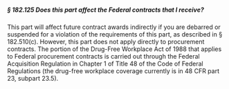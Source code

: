 ##### § 182.125 Does this part affect the Federal contracts that I receive? #####

This part will affect future contract awards indirectly if you are debarred or suspended for a violation of the requirements of this part, as described in § 182.510(c). However, this part does not apply directly to procurement contracts. The portion of the Drug-Free Workplace Act of 1988 that applies to Federal procurement contracts is carried out through the Federal Acquisition Regulation in Chapter 1 of Title 48 of the Code of Federal Regulations (the drug-free workplace coverage currently is in 48 CFR part 23, subpart 23.5).